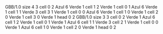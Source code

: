<gs-board without-header> GBB/1.0
size 4 3
cell 0 2 Azul 6 Verde 1 
cell 1 2 Verde 1 
cell 0 1 Azul 6 Verde 1 
cell 1 1 Verde 3 
cell 3 1 Verde 1 
cell 0 0 Azul 6 Verde 1 
cell 1 0 Verde 1 
cell 2 0 Verde 1 
cell 3 0 Verde 1 
head 0 2
 </gs-board>
<gs-board without-header> GBB/1.0
size 3 3
cell 0 2 Verde 1 Azul 6 
cell 1 2 Verde 1 
cell 0 1 Verde 1 Azul 6 
cell 1 1 Verde 3 
cell 2 1 Verde 1 
cell 0 0 Verde 1 Azul 6 
cell 1 0 Verde 1 
cell 2 0 Verde 1 
head 0 2 </gs-board>